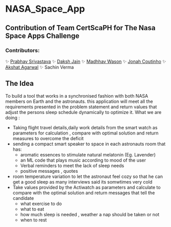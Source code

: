 # NASA_Space_App
## Contribution of Team CertScaPH for The Nasa Space Apps Challenge
### Contributors: 
✨ [Prabhav Srivastava](https://github.com/prabhav401)
✨ [Daksh Jain](https://github.com/Dakshjain1)
✨ [Madhhav Wason](https://github.com/maowason)
✨ [Jonah Coutinho](https://github.com/jonahcoutinho)
✨ [Akshat Agarwal](https://github.com/AkshatAgarwal02)
✨ Sachin Verma

## The Idea
To build a tool that works in a synchronised fashion with both NASA members on Earth and the astronauts.
this application will meet all the requirements presented in the problem statement and return values that adjust the persons sleep schedule dynamically to optimize it.
What we are doing :
* Taking flight travel details,daily work details from the smart watch as parameters for calculation , compare with optimal solution and return measures to overcome the deficit
* sending a compact smart speaker to space in each astronauts room that has:
    - aromatic essences to stimulate natural melatonin (Eg. Lavender)
    - an ML code that plays music according to mood of the user 
    - Verbal reminders to meet the lack of sleep needs 
    - positive messages , quotes 
* room temperature variation to let the astronaut feel cozy so that he can get a good sleep as many interviews said its somwtimes very cold 
* Take values provided by the Actiwatch as parameters and calculate to compare with the optimal solution and return messages that tell the candidate
    - what exercise to do 
    - what to eat 
    - how much sleep is needed , weather a nap should be taken or not 
    - when to rest 
    

